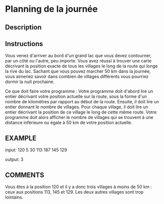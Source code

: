 # Planning de la journée

## Description


## Instructions

Vous venez d'arriver au bord d'un grand lac que vous devez contourner, par un côté ou l'autre, peu importe. Vous avez réussi à trouver une carte décrivant la position exacte de tous les villages le long de la route qui longe la rive du lac. Sachant que vous pouvez marcher 50 km dans la journée, vous aimeriez savoir dans combien de villages différents vous pourriez dormir la nuit prochaine.

Ce que doit faire votre programme :
Votre programme doit d'abord lire un entier décrivant votre position actuelle sur la route, sous la forme d'un nombre de kilomètres par rapport au début de la route. Ensuite, il doit lire un entier donnant le nombre de villages. Pour chaque village, il doit lire un entier décrivant la position de ce village le long de cette même route. Votre programme doit alors afficher le nombre de villages qui se trouvent à une distance inférieure ou égale à 50 km de votre position actuelle.

## EXAMPLE

input:
120
5
30
113
187
145
129

output:
3

## COMMENTS
Vous êtes à la position 120 et il y a donc trois villages à moins de 50 km : ceux aux positions 113, 145 et 129. Les deux autres villages sont trop lointains.
